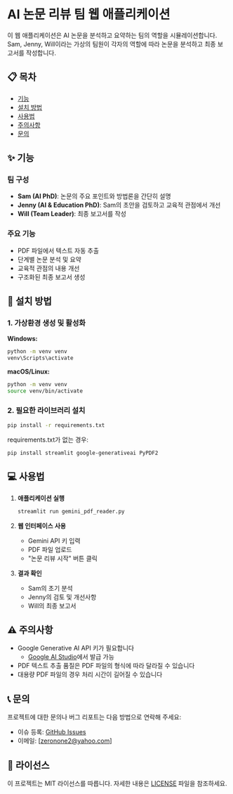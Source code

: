# AI 논문 리뷰 팀 웹 애플리케이션

이 웹 애플리케이션은 AI 논문을 분석하고 요약하는 팀의 역할을 시뮬레이션합니다. Sam, Jenny, Will이라는 가상의 팀원이 각자의 역할에 따라 논문을 분석하고 최종 보고서를 작성합니다.

## 📋 목차
- [기능](#기능)
- [설치 방법](#설치-방법)
- [사용법](#사용법)
- [주의사항](#주의사항)
- [문의](#문의)

## ✨ 기능

### 팀 구성
- **Sam (AI PhD)**: 논문의 주요 포인트와 방법론을 간단히 설명
- **Jenny (AI & Education PhD)**: Sam의 초안을 검토하고 교육적 관점에서 개선
- **Will (Team Leader)**: 최종 보고서를 작성

### 주요 기능
- PDF 파일에서 텍스트 자동 추출
- 단계별 논문 분석 및 요약
- 교육적 관점의 내용 개선
- 구조화된 최종 보고서 생성

## 🚀 설치 방법

### 1. 가상환경 생성 및 활성화

**Windows:**
```bash
python -m venv venv
venv\Scripts\activate
```

**macOS/Linux:**
```bash
python -m venv venv
source venv/bin/activate
```

### 2. 필요한 라이브러리 설치

```bash
pip install -r requirements.txt
```

requirements.txt가 없는 경우:
```bash
pip install streamlit google-generativeai PyPDF2
```

## 💻 사용법

1. **애플리케이션 실행**
   ```bash
   streamlit run gemini_pdf_reader.py
   ```

2. **웹 인터페이스 사용**
   - Gemini API 키 입력
   - PDF 파일 업로드
   - "논문 리뷰 시작" 버튼 클릭

3. **결과 확인**
   - Sam의 초기 분석
   - Jenny의 검토 및 개선사항
   - Will의 최종 보고서

## ⚠️ 주의사항

- Google Generative AI API 키가 필요합니다
  - [Google AI Studio](https://makersuite.google.com/app/apikey)에서 발급 가능
- PDF 텍스트 추출 품질은 PDF 파일의 형식에 따라 달라질 수 있습니다
- 대용량 PDF 파일의 경우 처리 시간이 길어질 수 있습니다

## 📞 문의

프로젝트에 대한 문의나 버그 리포트는 다음 방법으로 연락해 주세요:
- 이슈 등록: [GitHub Issues](https://github.com/ZeronOne2/Paper_review_team/issues)
- 이메일: [zeronone2@yahoo.com]

## 📄 라이선스

이 프로젝트는 MIT 라이선스를 따릅니다. 자세한 내용은 [LICENSE](LICENSE) 파일을 참조하세요.